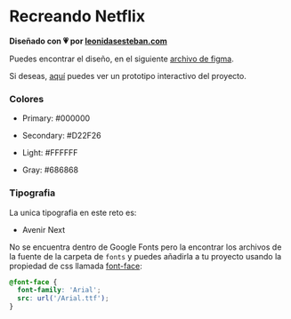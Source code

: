 # Recreando Netflix

**Diseñado con 💗 por [leonidasesteban.com](https://leonidasesteban.com/)**

Puedes encontrar el diseño, en el siguiente [archivo de figma](https://www.figma.com/file/I5GfzHndh0ypq0wFHpnjoQ/Netflix-Mobile?node-id=15%3A164).

Si deseas, [aquí](https://www.figma.com/proto/I5GfzHndh0ypq0wFHpnjoQ/Netflix-Mobile?node-id=30%3A209&viewport=1164%2C605%2C0.9113100171089172&scaling=scale-down) puedes ver un prototipo interactivo del proyecto.

### Colores

<!-- Negro -->
- Primary: #000000
<!-- Rojo -->
- Secondary: #D22F26
<!-- Blanco -->
- Light: #FFFFFF
<!-- Gris -->
- Gray: #686868

### Tipografia

La unica tipografia en este reto es:

- Avenir Next

No se encuentra dentro de Google Fonts pero la encontrar los archivos de la fuente de la carpeta de `fonts` y puedes añadirla a tu proyecto usando la propiedad de css llamada [font-face](https://developer.mozilla.org/es/docs/Web/CSS/@font-face):

```css
@font-face {
  font-family: 'Arial';
  src: url('/Arial.ttf');
}
```
